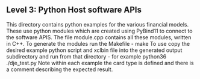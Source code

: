 ## Level 3: Python Host software APIs

This directory contains python examples for the various financial models.
These use python modules which are created using PyBind11 to connect to the software APIS.
The file module.cpp contains all these modules, written in C++.  To generate the modules run the Makefile - make
To use copy the desired example python script and xclbin file into the generated output subdirectory
and run from that directory - for example python36 ./dje_test.py
Note within each example the card type is defined and there is a comment describing the expected result.
